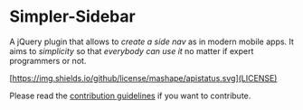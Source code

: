 Simpler-Sidebar
===

A jQuery plugin that allows to *create a side nav* as in modern mobile apps. It aims to *simplicity* so that *everybody can use it* no matter if expert programmers or not.

[https://img.shields.io/github/license/mashape/apistatus.svg](LICENSE)

Please read the [contribution guidelines](CONTRIBUITING.md) if you want to contribute.
